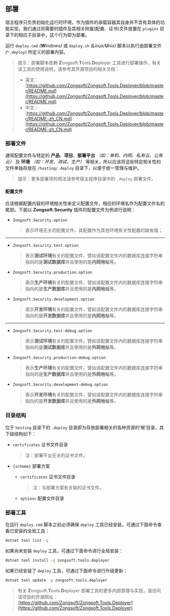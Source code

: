 ## 部署

宿主程序只负责初始化运行时环境，作为插件的承载容器其自身并不含有具体的功能实现，我们通过将需要的插件及其相关附属(配置、证书)文件放置在 `plugins` 目录下的相应子目录中，这个行为即为部署。

运行 `deploy.cmd` _(**W**indows)_ 或 `deploy.sh` _(**L**inux/**U**nix)_ 脚本以执行由部署文件 _(`*.deploy`)_ 所定义的部署内容。

> 提示：部署脚本依赖 **Z**ongsoft.**T**ools.**D**eployer 工具进行部署操作，有关该工具的使用说明，请参考其开源项目的相关文档：
> - 英文：[https://github.com/Zongsoft/Zongsoft.Tools.Deployer/blob/master/README.md](https://github.com/Zongsoft/Zongsoft.Tools.Deployer/blob/master/README.md)
> - 中文：[https://github.com/Zongsoft/Zongsoft.Tools.Deployer/blob/master/README-zh_CN.md](https://github.com/Zongsoft/Zongsoft.Tools.Deployer/blob/master/README-zh_CN.md)

### 部署文件

通常配置文件与特定的 **产品**、**项目**、**部署平台** _（如：单机、内网、私有云、公有云）_ 及 **环境** _（如：开发、测试、生产）_ 等相关，所以应该将这些特定相关性的文件单独存放在 `/hosting/.deploy` 目录下，以便于统一管理与维护。

> 提示：更多部署项的用法请参考宿主程序目录中的 `.deploy` 部署文件。

#### 配置文件

应该根据配置内容的环境相关性来定义配置文件，相应的环境名作为配置文件名的尾部。下面以 **Zongsoft.Security** 插件的配置文件为例进行说明：

- `Zongsoft.Security.option`
	> 表示环境无关的配置文件，其配置作为其他环境有关性配置的缺省值；
-----
- `Zongsoft.Security.test.option`
	> 表示**测试环境**有关的配置文件，譬如该配置文件内的数据库连接字符串指向的是**测试数据库**并且使用的是**内网地址**等。
- `Zongsoft.Security.production.option`
	> 表示**生产环境**有关的配置文件，譬如该配置文件内的数据库连接字符串指向的是**生产数据库**并且使用的是**内网地址**等。
- `Zongsoft.Security.development.option`
	> 表示**开发环境**有关的配置文件，譬如该配置文件内的数据库连接字符串指向的是**开发数据库**并且使用的是**内网地址**等。
-----
- `Zongsoft.Security.test-debug.option`
	> 表示**测试环境**有关的配置文件，譬如该配置文件内的数据库连接字符串指向的是**测试数据库**并且使用的是**外网地址**等。
- `Zongsoft.Security.production-debug.option`
	> 表示**生产环境**有关的配置文件，譬如该配置文件内的数据库连接字符串指向的是**生产数据库**并且使用的是**外网地址**等。
- `Zongsoft.Security.development-debug.option`
	> 表示**开发环境**有关的配置文件，譬如该配置文件内的数据库连接字符串指向的是**开发数据库**并且使用的是**外网地址**等。

### 目录结构

位于 `hosting` 目录下的 `.deploy` 目录即为存放部署相关的各种资源的‘根’目录，其下级结构如下：

- `certificates` 证书文件目录
	> 注：部署平台无关的证书文件。

- `{scheme}` 部署方案
	- `certificates` 证书文件目录
		> 注：与部署方案有关联的证书文件。
	- `options` 配置文件目录

### 部署工具

在运行 `deploy.cmd` 脚本之前必须确保 `deploy` 工具已经安装，可通过下面命令查看已安装的全局工具：
```bash
dotnet tool list -g
```

如果尚未安装 `deploy` 工具，可通过下面命令进行全局安装：
```bash
dotnet tool install -g zongsoft.tools.deployer
```

如果已经安装了 `deploy` 工具，可通过下面命令进行升级更新：
```bash
dotnet tool update -g zongsoft.tools.deployer
```

> 有关 **Z**ongsoft.**T**ools.**D**eployer 部署工具的更多内部原理与实现，请访问该项目的开源网址：[https://github.com/Zongsoft/Zongsoft.Tools.Deployer](https://github.com/Zongsoft/Zongsoft.Tools.Deployer)
